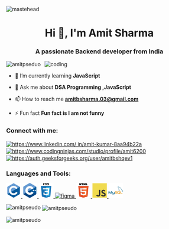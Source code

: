 ![mastehead](https://previews.123rf.com/images/karpenkoilia/karpenkoilia1806/karpenkoilia180600011/102988806-vector-line-web-concept-for-programming-linear-web-banner-for-coding.jpg)
<h1 align="center">Hi 👋, I'm Amit Sharma</h1>
<h3 align="center">A passionate Backend developer from India</h3>
<img align="right" alt="coding"  width="400" src="https://miro.medium.com/v2/resize:fit:1360/0*7Q3yvSIv_t0ioJ-Z.gif">

<p align="left"> <img src="https://komarev.com/ghpvc/?username=amitpseduo&label=Profile%20views&color=0e75b6&style=flat" alt="amitpseduo" /> </p>

- 🌱 I’m currently learning **JavaScript**

- 💬 Ask me about **DSA Programming ,JavaScript**

- 📫 How to reach me **amitbsharma.03@gmail.com**

- ⚡ Fun fact **Fun fact is I am not funny**

<h3 align="left">Connect with me:</h3>
<p align="left">
<a href="https://linkedin.com/in/​https://www.linkedin.com/ in/amit-kumar-8aa94b22a" target="blank"><img align="center" src="https://raw.githubusercontent.com/rahuldkjain/github-profile-readme-generator/master/src/images/icons/Social/linked-in-alt.svg" alt="​https://www.linkedin.com/ in/amit-kumar-8aa94b22a" height="30" width="40" /></a>
<a href="https://www.codingninjas.com/studio/profile/amit6200" target="blank"><img align="center" src="https://raw.githubusercontent.com/rahuldkjain/github-profile-readme-generator/master/src/images/icons/Social/leet-code.svg" alt="https://www.codingninjas.com/studio/profile/amit6200" height="30" width="40" /></a>
<a href="https://auth.geeksforgeeks.org/user/https://auth.geeksforgeeks.org/user/amitbshqev1" target="blank"><img align="center" src="https://raw.githubusercontent.com/rahuldkjain/github-profile-readme-generator/master/src/images/icons/Social/geeks-for-geeks.svg" alt="https://auth.geeksforgeeks.org/user/amitbshqev1" height="30" width="40" /></a>
</p>

<h3 align="left">Languages and Tools:</h3>
<p align="left"> <a href="https://www.cprogramming.com/" target="_blank" rel="noreferrer"> <img src="https://raw.githubusercontent.com/devicons/devicon/master/icons/c/c-original.svg" alt="c" width="40" height="40"/> </a> <a href="https://www.w3schools.com/cpp/" target="_blank" rel="noreferrer"> <img src="https://raw.githubusercontent.com/devicons/devicon/master/icons/cplusplus/cplusplus-original.svg" alt="cplusplus" width="40" height="40"/> </a> <a href="https://www.w3schools.com/css/" target="_blank" rel="noreferrer"> <img src="https://raw.githubusercontent.com/devicons/devicon/master/icons/css3/css3-original-wordmark.svg" alt="css3" width="40" height="40"/> </a> <a href="https://www.figma.com/" target="_blank" rel="noreferrer"> <img src="https://www.vectorlogo.zone/logos/figma/figma-icon.svg" alt="figma" width="40" height="40"/> </a> <a href="https://www.w3.org/html/" target="_blank" rel="noreferrer"> <img src="https://raw.githubusercontent.com/devicons/devicon/master/icons/html5/html5-original-wordmark.svg" alt="html5" width="40" height="40"/> </a> <a href="https://developer.mozilla.org/en-US/docs/Web/JavaScript" target="_blank" rel="noreferrer"> <img src="https://raw.githubusercontent.com/devicons/devicon/master/icons/javascript/javascript-original.svg" alt="javascript" width="40" height="40"/> </a> <a href="https://www.mysql.com/" target="_blank" rel="noreferrer"> <img src="https://raw.githubusercontent.com/devicons/devicon/master/icons/mysql/mysql-original-wordmark.svg" alt="mysql" width="40" height="40"/> </a> </p>

<p><img align="left" src="https://github-readme-stats.vercel.app/api/top-langs?username=amitpseudo&show_icons=true&locale=en&layout=compact" alt="amitpseudo" /></p>

<p>&nbsp;<img align="center" src="https://github-readme-stats.vercel.app/api?username=amitpseudo&show_icons=true&locale=en" alt="amitpseudo" /></p>

<p><img align="center" src="https://github-readme-streak-stats.herokuapp.com/?user=amitpseudo&" alt="amitpseudo" /></p>
